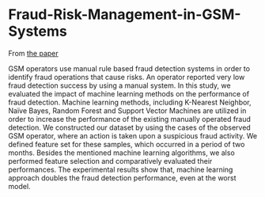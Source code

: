 # Fraud-Risk-Management-in-GSM-Systems

From [the paper](https://github.com/tufekciogluonur/Fraud-Risk-Management-in-GSM-Systems/blob/master/YTUJENS-2017-8-2.1837.pdf)

GSM operators use manual rule based fraud detection systems in order to identify fraud operations that cause risks. An operator reported very low fraud detection success by using a manual system. In this study, we evaluated the impact of machine learning methods on the performance of fraud detection. Machine learning methods, including K-Nearest Neighbor, Naïve Bayes, Random Forest and Support Vector Machines are utilized in order to increase the performance of the existing manually operated fraud detection. We constructed our dataset by using the cases of the observed GSM operator, where an action is taken upon a suspicious fraud activity. We defined feature set for these samples, which occurred in a period of two months. Besides the mentioned machine learning algorithms, we also performed feature selection and comparatively evaluated their performances. The experimental results show that, machine learning approach doubles the fraud detection performance, even at the worst model.

